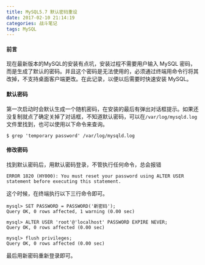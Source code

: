 ```yaml
---
title: MySQL5.7 默认密码重设
date: 2017-02-10 21:14:19
categories: 战斗笔记
tags: MySQL
---
```


#### 前言

现在最新版本的MySQL的安装有点坑，安装过程不需要用户输入 MySQL 密码，而是生成了默认的密码。并且这个密码是无法使用的，必须通过终端用命令行将其改掉，不支持桌面客户端更改。在此记录，以便以后需要时快速安装 MySQL。

<!-- more -->

#### 默认密码

第一次启动时会默认生成一个随机密码，在安装的最后有弹出对话框提示。如果还没复制就点了确定关掉了对话框，不知道默认密码，可以在`/var/log/mysqld.log`文件里找到，也可以使用以下命令来查询。

```
$ grep 'temporary password' /var/log/mysqld.log
```

#### 修改密码

找到默认密码后，用默认密码登录，不管执行任何命令，总会报错

```
ERROR 1820 (HY000): You must reset your password using ALTER USER statement before executing this statement.
```

这个时候，在终端执行以下三行命令即可。

```
mysql> SET PASSWORD = PASSWORD('新密码');
Query OK, 0 rows affected, 1 warning (0.00 sec)

mysql> ALTER USER 'root'@'localhost' PASSWORD EXPIRE NEVER;
Query OK, 0 rows affected (0.00 sec)

mysql> flush privileges;
Query OK, 0 rows affected (0.00 sec)
```

最后用新密码重新登录即可。
